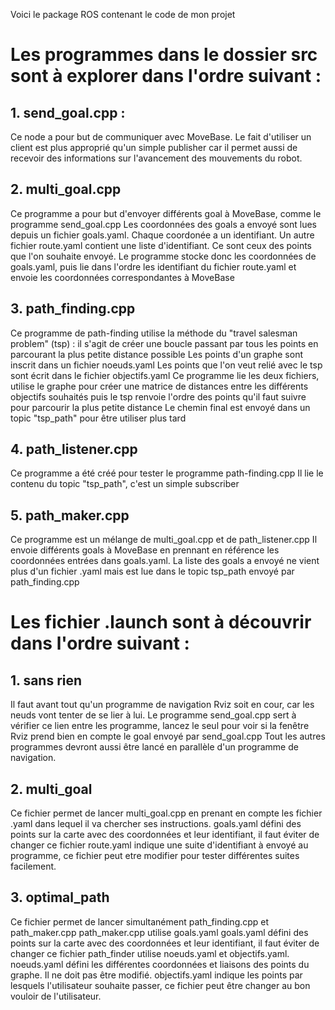 Voici le package ROS contenant le code de mon projet

# Les programmes dans le dossier src sont à explorer dans l'ordre suivant : 
## 1. send_goal.cpp :
Ce node a pour but de communiquer avec MoveBase. Le fait d'utiliser un client est plus approprié qu'un simple publisher car il permet aussi de recevoir des informations sur l'avancement des mouvements du robot.

## 2. multi_goal.cpp
Ce programme a pour but d'envoyer différents goal à MoveBase, comme le programme send_goal.cpp
Les coordonnées des goals a envoyé sont lues depuis un fichier goals.yaml. Chaque coordonée a un identifiant.
Un autre fichier route.yaml contient une liste d'identifiant. Ce sont ceux des points que l'on souhaite envoyé. 
Le programme stocke donc les coordonnées de goals.yaml, puis lie dans l'ordre les identifiant du fichier route.yaml et envoie les coordonnées correspondantes à MoveBase

## 3. path_finding.cpp
Ce programme de path-finding utilise la méthode du "travel salesman problem" (tsp) :
	il s'agit de créer une boucle passant par tous les points en parcourant la plus petite distance possible
Les points d'un graphe sont inscrit dans un fichier noeuds.yaml
Les points que l'on veut relié avec le tsp sont écrit dans le fichier objectifs.yaml
Ce programme lie les deux fichiers, utilise le graphe pour créer une matrice de distances entre les différents objectifs souhaités puis le tsp renvoie l'ordre des points qu'il faut suivre pour parcourir la plus petite distance
Le chemin final est envoyé dans un topic "tsp_path" pour être utiliser plus tard

## 4. path_listener.cpp
Ce programme a été créé pour tester le programme path-finding.cpp
Il lie le contenu du topic "tsp_path", c'est un simple subscriber

## 5. path_maker.cpp
Ce programme est un mélange de multi_goal.cpp et de path_listener.cpp
Il envoie différents goals à MoveBase en prennant en référence les coordonnées entrées dans goals.yaml. La liste des goals a envoyé ne vient plus d'un fichier .yaml mais est lue dans le topic tsp_path envoyé par path_finding.cpp

# Les fichier .launch sont à découvrir dans l'ordre suivant : 
## 1. sans rien
Il faut avant tout qu'un programme de navigation Rviz soit en cour, car les neuds vont tenter de se lier à lui.
Le programme send_goal.cpp sert à vérifier ce lien entre les programme, lancez le seul pour voir si la fenêtre Rviz prend bien en compte le goal envoyé par send_goal.cpp
Tout les autres programmes devront aussi être lancé en parallèle d'un programme de navigation.
## 2. multi_goal
Ce fichier permet de lancer multi_goal.cpp en prenant en compte les fichier .yaml dans lequel il va chercher ses instructions.
goals.yaml défini des points sur la carte avec des coordonnées et leur identifiant, il faut éviter de changer ce fichier
route.yaml indique une suite d'identifiant à envoyé au programme, ce fichier peut etre modifier pour tester différentes suites facilement.
## 3. optimal_path
Ce fichier permet de lancer simultanément path_finding.cpp et path_maker.cpp
path_maker.cpp utilise goals.yaml
goals.yaml défini des points sur la carte avec des coordonnées et leur identifiant, il faut éviter de changer ce fichier
path_finder utilise noeuds.yaml et objectifs.yaml.
noeuds.yaml défini les différentes coordonnées et liaisons des points du graphe. Il ne doit pas être modifié.
objectifs.yaml indique les points par lesquels l'utilisateur souhaite passer, ce fichier peut être changer au bon vouloir de l'utilisateur.
